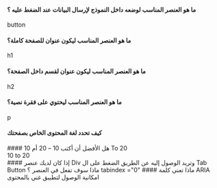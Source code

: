 #### ما هو العنصر المناسب لوضعه داخل النموذج لإرسال البيانات عند الضغط عليه ؟
button
#### ما هو العنصر المناسب ليكون عنوان للصفحة كاملة؟
h1
#### ما هو العنصر المناسب ليكون عنوان لقسم داخل الصفحة؟
h2
#### ما هو العنصر المناسب ليحتوي على فقرة نصية؟
p
#### كيف تحدد لغة المحتوى الخاص بصفحتك
<html lang ="en">
#### هل الأفضل أن أكتب 10 – 20 أم 10 To 20
<br> 10 to 20 <br>
#### إذا كان لديك عنصر Div وتريد الوصول إليه عن الطريق الضغط على ال Tab Button ماذا سوف تفعل في العنصر ؟
tabindex ="0"
#### ماذا تعني كلمة ARIA
 <br> امكانية الوصول لتطبيق غني بالمحتوى 
